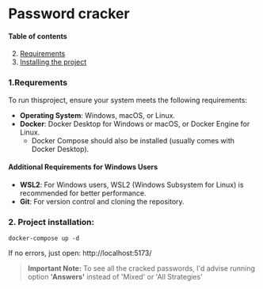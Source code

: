 # Password cracker

#### Table of contents
2. [Requirements](#requirements)
3. [Installing the project](#install)

<a id="requirements" />

### 1.Requrements

To run thisproject, ensure your system meets the following requirements:

- **Operating System**: Windows, macOS, or Linux.
- **Docker**: Docker Desktop for Windows or macOS, or Docker Engine for Linux.
    - Docker Compose should also be installed (usually comes with Docker Desktop).


#### Additional Requirements for Windows Users
- **WSL2**: For Windows users, WSL2 (Windows Subsystem for Linux) is recommended for better performance.
- **Git**: For version control and cloning the repository.

<a id="install" />

### 2. Project installation:
```shell
docker-compose up -d
```

If no errors, just open: http://localhost:5173/

> **Important Note:**
> To see all the cracked passwords, I'd advise running option **'Answers'** instead of 'Mixed' or 'All Strategies' 